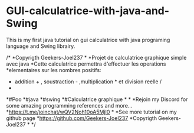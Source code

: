 # GUI-calculatrice-with-java-and-Swing
This is my first java tutorial on gui calculatrice with java programing language and Swing librairy.

/*
*Copyrigth Geekers-Joel237
*
*Projet de calculatrice graphique simple avec java
*Cette calculatrice permettra d'effectuer les operations 
*elementaires sur les nombres positifs:
* addition + , soustraction - ,multiplication * et division reelle /
*
*#Poo
*#java
*#swing
*#Calculatrice graphique
*
*
*Rejoin my Discord for some amazing programming references and more...
*https://t.me/joinchat/wQV2Noh10oA5MjI0
*
*See more tutorial on my github page
*https://github.com/Geekers-Joel237
*Copyrigth Geekers-Joel237
*
*/
